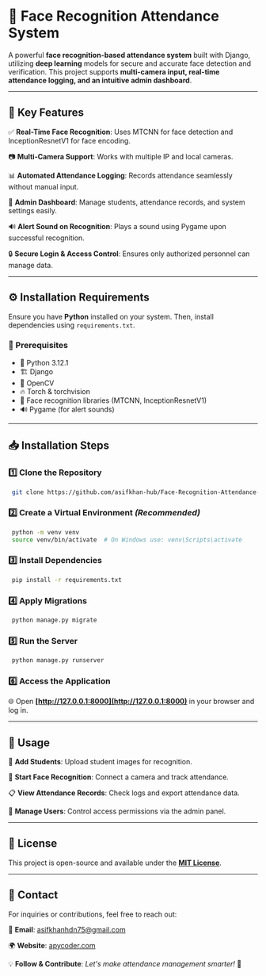 # 🚀 Face Recognition Attendance System

A powerful **face recognition-based attendance system** built with Django, utilizing **deep learning** models for secure and accurate face detection and verification. This project supports **multi-camera input, real-time attendance logging, and an intuitive admin dashboard**.

---

## 🔑 Key Features

✅ **Real-Time Face Recognition**: Uses MTCNN for face detection and InceptionResnetV1 for face encoding.

📷 **Multi-Camera Support**: Works with multiple IP and local cameras.

📊 **Automated Attendance Logging**: Records attendance seamlessly without manual input.

📌 **Admin Dashboard**: Manage students, attendance records, and system settings easily.

🔊 **Alert Sound on Recognition**: Plays a sound using Pygame upon successful recognition.

🔒 **Secure Login & Access Control**: Ensures only authorized personnel can manage data.

---

## ⚙️ Installation Requirements

Ensure you have **Python** installed on your system. Then, install dependencies using `requirements.txt`.

### 📌 Prerequisites

- 🐍 Python 3.12.1
- 🏗️ Django
- 🎥 OpenCV
- 🔥 Torch & torchvision
- 🧠 Face recognition libraries (MTCNN, InceptionResnetV1)
- 🔊 Pygame (for alert sounds)

---

## 📥 Installation Steps

### 1️⃣ Clone the Repository
```sh
 git clone https://github.com/asifkhan-hub/Face-Recognition-Attendance-System-in-Django
```

### 2️⃣ Create a Virtual Environment *(Recommended)*
```sh
 python -m venv venv
 source venv/bin/activate  # On Windows use: venv\Scripts\activate
```

### 3️⃣ Install Dependencies
```sh
 pip install -r requirements.txt
```

### 4️⃣ Apply Migrations
```sh
 python manage.py migrate
```

### 5️⃣ Run the Server
```sh
 python manage.py runserver
```

### 6️⃣ Access the Application
🌐 Open **[http://127.0.0.1:8000](http://127.0.0.1:8000)** in your browser and log in.

---

## 🎯 Usage

👤 **Add Students**: Upload student images for recognition.

📡 **Start Face Recognition**: Connect a camera and track attendance.

📋 **View Attendance Records**: Check logs and export attendance data.

🔐 **Manage Users**: Control access permissions via the admin panel.

---

## 📜 License

This project is open-source and available under the **[MIT License](LICENSE)**.

---

## 📧 Contact

For inquiries or contributions, feel free to reach out:

📩 **Email**: [asifkhanhdn75@gmail.com](mailto:asifkhanhdn75@gmail.com)

🌍 **Website**: [apycoder.com](https://apycoder.com)

💡 **Follow & Contribute**: *Let's make attendance management smarter!* 🚀
